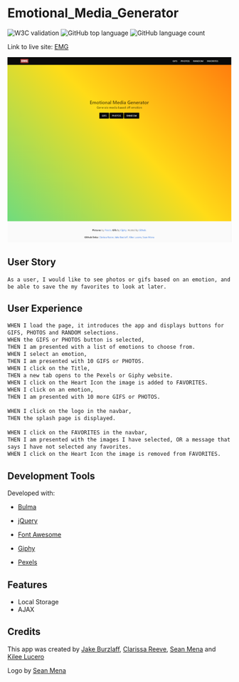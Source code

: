# Emotional_Media_Generator

![W3C validation](https://img.shields.io/w3c-validation/default?targetUrl=https%3A%2F%2Fclarissareeve.github.io%2FEmotional_Media_Generator%2F)
![GitHub top language](https://img.shields.io/github/languages/top/clarissareeve/Emotional_Media_Generator)
![GitHub language count](https://img.shields.io/github/languages/count/clarissareeve/Emotional_Media_Generator)

Link to live site: [EMG](https://clarissareeve.github.io/Emotional_Media_Generator/)
<!-- add .png of landing page -->
![Landing Page](assets\photos\LandingPage.png)

## User Story

```
As a user, I would like to see photos or gifs based on an emotion, and be able to save the my favorites to look at later.
```

## User Experience

```
WHEN I load the page, it introduces the app and displays buttons for GIFS, PHOTOS and RANDOM selections.
WHEN the GIFS or PHOTOS button is selected,
THEN I am presented with a list of emotions to choose from.
WHEN I select an emotion,
THEN I am presented with 10 GIFS or PHOTOS.
WHEN I click on the Title,
THEN a new tab opens to the Pexels or Giphy website.
WHEN I click on the Heart Icon the image is added to FAVORITES.
WHEN I click on an emotion,
THEN I am presented with 10 more GIFS or PHOTOS.

WHEN I click on the logo in the navbar,
THEN the splash page is displayed.

WHEN I click on the FAVORITES in the navbar,
THEN I am presented with the images I have selected, OR a message that says I have not selected any favorites.
WHEN I click on the Heart Icon the image is removed from FAVORITES.
```

## Development Tools

Developed with:

* [Bulma](https://bulma.io/)
* [jQuery](https://jquery.com/)
* [Font Awesome](https://fontawesome.com/)

* [Giphy](https://developers.giphy.com/docs/api#quick-start-guide)
* [Pexels](https://www.pexels.com/api/documentation/)

## Features

* Local Storage
* AJAX

## Credits

This app was created by [Jake Burzlaff](https://github.com/jburz), [Clarissa Reeve](https://github.com/clarissareeve), [Sean Mena](https://github.com/seanmena) and [Kilee Lucero](https://github.com/kileelucero)

Logo by [Sean Mena](https://github.com/seanmena)